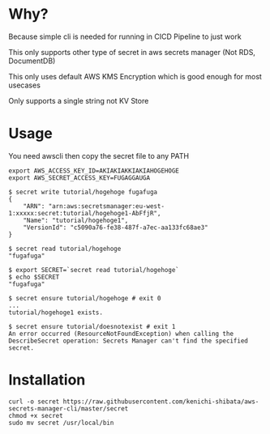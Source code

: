 Why?
=======

Because simple cli is needed for running in CICD Pipeline to just work

This only supports other type of secret in aws secrets manager (Not RDS, DocumentDB)

This only uses default AWS KMS Encryption which is good enough for most
usecases

Only supports a single string not KV Store

Usage
==========

You need awscli then copy the secret file to any PATH

```
export AWS_ACCESS_KEY_ID=AKIAKIAKKIAKIAHOGEHOGE
export AWS_SECRET_ACCESS_KEY=FUGAGGAUGA

$ secret write tutorial/hogehoge fugafuga
{
    "ARN": "arn:aws:secretsmanager:eu-west-1:xxxxx:secret:tutorial/hogehoge1-AbFfjR",
    "Name": "tutorial/hogehoge1",
    "VersionId": "c5090a76-fe38-487f-a7ec-aa133fc68ae3"
}

$ secret read tutorial/hogehoge
"fugafuga"

$ export SECRET=`secret read tutorial/hogehoge`
$ echo $SECRET
"fugafuga"

$ secret ensure tutorial/hogehoge # exit 0
...
tutorial/hogehoge1 exists.

$ secret ensure tutorial/doesnotexist # exit 1
An error occurred (ResourceNotFoundException) when calling the DescribeSecret operation: Secrets Manager can't find the specified secret.
```

Installation
=================
```
curl -o secret https://raw.githubusercontent.com/kenichi-shibata/aws-secrets-manager-cli/master/secret 
chmod +x secret
sudo mv secret /usr/local/bin
```
